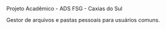 Projeto Acadêmico - ADS FSG - Caxias do Sul

Gestor de arquivos e pastas pessoais para usuários comuns.
